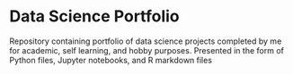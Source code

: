 # Data Science Portfolio

Repository containing portfolio of data science projects completed by me for academic, self learning, and hobby purposes. Presented in the form of Python files, Jupyter notebooks, and R markdown files
